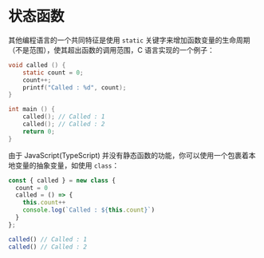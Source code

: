 # 状态函数

其他编程语言的一个共同特征是使用 `static` 关键字来增加函数变量的生命周期（不是范围），使其超出函数的调用范围，C 语言实现的一个例子：

```c
void called () {
    static count = 0;
    count++;
    printf("Called : %d", count);
}

int main () {
    called(); // Called : 1
    called(); // Called : 2
    return 0;
}
```

由于 JavaScript(TypeScript) 并没有静态函数的功能，你可以使用一个包裹着本地变量的抽象变量，如使用 `class`：

```ts
const { called } = new class {
  count = 0
  called = () => {
    this.count++
    console.log(`Called : ${this.count}`)
  }
};

called() // Called : 1
called() // Called : 2
```

